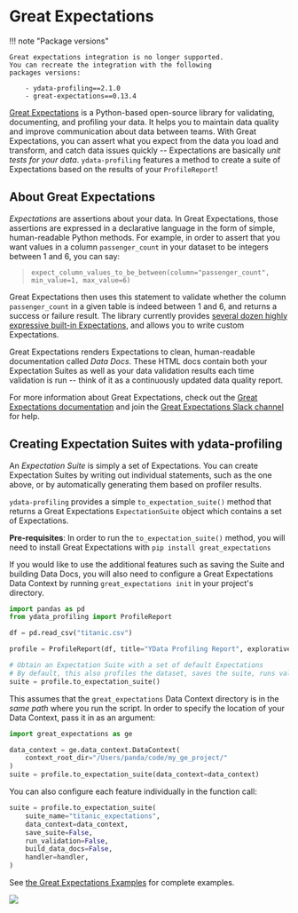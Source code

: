 # Great Expectations

!!! note "Package versions"

    Great expectations integration is no longer supported. 
    You can recreate the integration with the following
    packages versions: 

        - ydata-profiling==2.1.0 
        - great-expectations==0.13.4

[Great Expectations](https://www.greatexpectations.io) is a Python-based
open-source library for validating, documenting, and profiling your
data. It helps you to maintain data quality and improve communication
about data between teams. With Great Expectations, you can assert what
you expect from the data you load and transform, and catch data issues
quickly -- Expectations are basically *unit tests for your data*.
`ydata-profiling` features a method to create a suite of Expectations
based on the results of your `ProfileReport`!

## About Great Expectations

*Expectations* are assertions about your data. In Great Expectations,
those assertions are expressed in a declarative language in the form of
simple, human-readable Python methods. For example, in order to assert
that you want values in a column `passenger_count` in your dataset to be
integers between 1 and 6, you can say:

> `expect_column_values_to_be_between(column="passenger_count", min_value=1, max_value=6)`

Great Expectations then uses this statement to validate whether the
column `passenger_count` in a given table is indeed between 1 and 6, and
returns a success or failure result. The library currently provides
[several dozen highly expressive built-in
Expectations](https://docs.greatexpectations.io/en/latest/reference/glossary_of_expectations.html),
and allows you to write custom Expectations.

Great Expectations renders Expectations to clean, human-readable
documentation called *Data Docs*. These HTML docs contain both your
Expectation Suites as well as your data validation results each time
validation is run -- think of it as a continuously updated data quality
report.

For more information about Great Expectations, check out the [Great
Expectations
documentation](https://docs.greatexpectations.io/en/latest/) and join
the [Great Expectations Slack
channel](https://www.greatexpectations.io/slack) for help.

## Creating Expectation Suites with ydata-profiling

An *Expectation Suite* is simply a set of Expectations. You can create
Expectation Suites by writing out individual statements, such as the one
above, or by automatically generating them based on profiler results.

`ydata-profiling` provides a simple `to_expectation_suite()` method that
returns a Great Expectations `ExpectationSuite` object which contains a
set of Expectations.

**Pre-requisites**: In order to run the `to_expectation_suite()` method,
you will need to install Great Expectations with
`pip install great_expectations`

If you would like to use the additional features such as saving the
Suite and building Data Docs, you will also need to configure a Great
Expectations Data Context by running `great_expectations init` in your
project\'s directory.

``` python linenums="1" title="Get your set of expectations"
import pandas as pd
from ydata_profiling import ProfileReport

df = pd.read_csv("titanic.csv")

profile = ProfileReport(df, title="YData Profiling Report", explorative=True)

# Obtain an Expectation Suite with a set of default Expectations
# By default, this also profiles the dataset, saves the suite, runs validation, and builds Data Docs
suite = profile.to_expectation_suite()
```

This assumes that the `great_expectations` Data Context directory is in
the *same path* where you run the script. In order to specify the
location of your Data Context, pass it in as an argument:

``` python linenums="1" title="Generate a suite of expectations"
import great_expectations as ge

data_context = ge.data_context.DataContext(
    context_root_dir="/Users/panda/code/my_ge_project/"
)
suite = profile.to_expectation_suite(data_context=data_context)
```

You can also configure each feature individually in the function call:

``` python linenums="1" title="Configure features"
suite = profile.to_expectation_suite(
    suite_name="titanic_expectations",
    data_context=data_context,
    save_suite=False,
    run_validation=False,
    build_data_docs=False,
    handler=handler,
)
```

See [the Great Expectations
Examples](https://github.com/ydataai/ydata-profiling/blob/master/examples/integrations/great_expectations/great_expectations_example.py)
for complete examples.

<img referrerpolicy="no-referrer-when-downgrade" src="https://static.scarf.sh/a.png?x-pxid=baa0e45f-0c03-4190-9646-9d8ea2640ba2" />